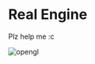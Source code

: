 # Real Engine

Plz help me :c 

![opengl](https://github.com/SCube19/real-engine/assets/58513895/59aedaed-63a9-429f-a5bd-d0481bd67ab3)
